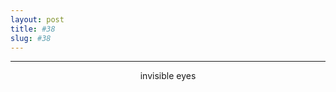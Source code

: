 ```yaml
---
layout: post
title: #38
slug: #38
---
```

---
<p class="description" style="text-align: center;">
invisible eyes 
<br>
<br>
